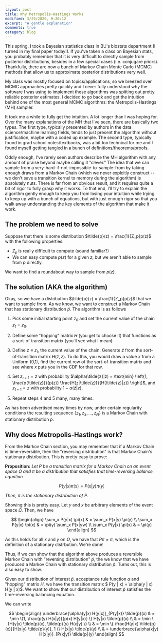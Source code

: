 ```yaml
---
layout: post
title: Why Metropolis-Hastings Works
modified: 3/29/2020, 9:20:12
excerpt: "A gentle explanation"
comments: true
category: blog
---
```


This spring, I took a Bayesian statistics class in BU's biostats department (I turned in my final paper today!). If you've taken a class on Bayesian stats, you probably remember that it is very difficult to directly sample from posterior distributions, besides in a few special cases (i.e. conjugare priors). Thankfully, there are now a bunch of Markov Chain Monte Carlo (MCMC) methods that allow us to approximate posterior distributions very well. 

My class was mostly focused on topics/applications, so we breezed over MCMC approaches pretty quickly and I never fully understood why the software I was using to implement these algorithms was spitting out pretty reliable posterior estimates. I decided to go back and get the intuition behind one of the most general MCMC algorithms: the Metropolis-Hastings (MH) sampler. 

It took me a while to fully get the intuition. A lot longer than I was hoping for. Over the many explanations of the MH that I've seen, there are basically two types. The first type, typically presented by authors in the data science/machine learning fields, tends to just present the algorithm without justification, maybe with a coded up example. The second type, typically found in grad school notes/textbooks, was a bit too technical for me and I found myself getting tangled in a bunch of definitions/theorems/proofs.

Oddly enough, I've rarely seen authors describe the MH algorithm with any amount of praise beyond maybe calling it "clever." The idea that we can sample from a very-hard-if-not-impossible-to-sample-from by taking enough draws from a Markov Chain (which we never explcitly construct -- we don't save a transition kernel to memory during the algorithm) is absolutely nuts. There is far from an obvious result, and it requires quite a bit of rigor to fully grasp why it works. To that end, I'll try to explain the algorithm gently enough to keep you from losing your intuition while trying to keep up with a bunch of equations, but with just enough rigor so that you walk away understanding the key elements of the algorithm that make it work. 

## The problem we need to solve 

Suppose that there is some distribution $\tilde{p}(z) = \frac{1}{Z_p}p(z)$ with the following properties:

* $Z_p$ is really difficult to compute (sound familiar?)
* We can easy compute $p(z)$ for a given $z$, but we aren't able to sample from $p$ directly.

We want to find a roundabout way to sample from $p(z)$.

## The solution (AKA the algorithm)

Okay, so we have a distribution $\tilde{p}(z) = \frac{1}{Z_p}p(z)$ that we want to sample from. As we know, we want to construct a Markov Chain that has stationary distribution $\tilde{p}$. The algorithm is as follows 

1. Pick some initial starting point $z_0$ and set the current value of the chain $z_t=z_0$.

2. Define some "hopping" matrix $H$ (you get to choose it)   that functions as a sort-of transition matrix (you'll see      what I mean).

3. Define $z \equiv z_t$, the current value of the chain. Generate $\tilde{z}$ from the sort-of-transition matrix $H(\tilde{z},z)$. To do this, you would draw a value $x$ from a Uniform (0,1), find the current row of the sort-of-transition matrix and see where $x$ puts you in the CDF for that row.

4. Set $z_{t+1} = \tilde{z}$ with probability $\alpha(\tilde{z}|z) = \text{min} \left{1, \frac{p(\tilde{z})}{p(z)} \frac{H(z|\tilde{z})}{H(\tilde{z}|z)} \right}$, and $z_{t+1} = z$ with probability $1-\alpha(\tilde{z}|z)$.

5. Repeat steps 4 and 5 many, many times.

As has been advertised many times by now, under certain regularity conditions the resulting sequence $\{z_1,z_2,...,z_N \}$ is a Markov Chain with stationary distribution $\tilde{p}$.

## Why does Metropolis-Hastings work?

From the Markov Chain section, you may remember that if a Markov Chain is time-reversible, then the "reversing distribution" is that Markov Chain's stationary distribution. This is pretty easy to prove:

**Proposition:** *Let $P$ be a transition matrix for a Markov Chain on an event space $\Omega$ and $\pi$ be a distribution that satisfies that time-reversing balance equation*

$$
P(y|x) \pi(x) = P(x|y) \pi(y)
$$

*Then, $\pi$ is the stationary distribution of $P$*.

Showing this is pretty easy. Let $y$ and $x$ be arbitrary elements of the event space $\Omega$. Then, we have

$$
\begin{align}
\sum_x P(y|x) \pi(x) & = \sum_x P(x|y) \pi(y) \\ 
\sum_x P(y|x) \pi(x) & = \pi(y) \sum_x P(x|yw) \\
\sum_x P(y|x) \pi(x) & = \pi(y)
\end{align}
$$

As this holds for all $x$ and $y$ on $\Omega$, we have that $P \pi = \pi$, which is the definition of a stationary distrbution. We're done!
  
Thus, if we can show that the algorithm above produces a reversible Markov Chain with "reversing distribution" $\tilde{p}$, the we know that we have produced a Markov Chain with stationary distribution $\tilde{p}$. Turns out, this is also easy to show.

Given our distribution of interest $\tilde{p}$, acceptance rule function $\alpha$ and "hopping" matrix $H$, we have the transition matrix $ P(y | x) = \alpha(y | x) H(y | x)$.
We want to show that our distribution of interest $\tilde{p}$ satisfies the time-reversing balancing equation.

We can write

$$
\begin{align}
\underbrace{\alpha(y|x) H(y|x)}_{P(y|x)} \tilde{p}(x) & = \min \{1, \frac{p(y) H(x|y)}{p(x) H(y|x)} \} H(y|x) \tilde{p}(x) \\
& = \min \{H(y|x) \tilde{p}(x), \tilde{p}(y) H(x|y) \} \\
& = \min \{ \frac{H(y|x) \tilde{p}(x)}{H(x|y) \tilde{p}(y)}, 1 \} H(x|y) \tilde{p}(y) \\
& = \underbrace{\alpha(x|y) H(x|y)}_{P(x|y)} \tilde{p}(y)
\end{align}
$$